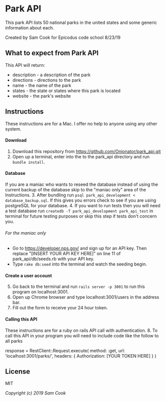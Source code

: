 # Park API

This park API lists 50 national parks in the united states and some generic information about each.

Created by Sam Cook for Epicodus code school 8/23/19

## What to expect from Park API

This API will return:
* description - a description of the park
* directions - directions to the park
* name - the name of the park
* states - the state or states where this park is located
* website - the park's website

## Instructions
These instructions are for a Mac. I offer no help to anyone using any other system.

#### Download
1. Download this repository from https://github.com/Onionator/park_api.git
2. Open up a terminal, enter into the to the park_api directory and run `bundle install`.

#### Database
If you are a maniac who wants to reseed the database instead of using the current backup of the database skip to the "maniac only" area of the Instructions.
3. After bundling run `psql park_api_development < database_backup.sql`. If this gives you errors check to see if you are using postgreSQL for your database.
4. If you want to run tests then you will need a test database run `createdb -T park_api_development park_api_test` in terminal for future testing purposes or skip this step if tests don't concern you.
###### For the maniac only
* Go to https://developer.nps.gov/ and sign up for an API key. Then replace "[INSERT YOUR API KEY HERE]" on line 11 of park_api/db/seeds.rb with your API key.
* Type `rake db:seed` into the terminal and watch the seeding begin.

#### Create a user account
5. Go back to the terminal and run `rails server -p 3001` to run this program on localhost:3001.
6. Open up Chrome browser and type localhost:3001/users in the address bar.
7. Fill out the form to receive your 24 hour token.

#### Calling this API
These instructions are for a ruby on rails API call with authentication.
8. To call this API in your program you will need to include code like the follow to all parks

 <p>response = RestClient::Request.execute(
    method: :get,
    url: 'localhost:3001/parks/',
    headers: { Authorization: [YOUR TOKEN HERE] }
  )<p>

## License
MIT

_Copyright (c) 2019 Sam Cook_
